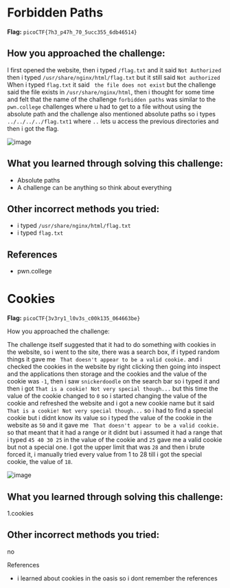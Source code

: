 # Forbidden Paths

**Flag:** `picoCTF{7h3_p47h_70_5ucc355_6db46514}`

## How you approached the challenge:
I first opened the website, then i typed `/flag.txt` and it said `Not Authorized` then i typed `/usr/share/nginx/html/flag.txt` but it still said `Not authorized`
When i typed `flag.txt` it said ` the file does not exist` but the challenge said the file exists in `/usr/share/nginx/html`, then i thought for some time 
and felt that the name of the challenge `forbidden paths` was similar to the `pwn.college` challenges where u had to get to a file without using the absolute path
and the challenge also mentioned absolute paths so i types `../../../../flag.txt1` where `..` lets u access the previous directories and then i got the flag.

![image](https://github.com/user-attachments/assets/6460223f-0069-41db-a142-3f9100f563b3)

## What you learned through solving this challenge:

- Absolute paths 
- A challenge can be anything so think about everything 

## Other incorrect methods you tried:
 - i typed `/usr/share/nginx/html/flag.txt`
 - i typed `flag.txt`
   

## References
 - pwn.college

# Cookies

**Flag:** `picoCTF{3v3ry1_l0v3s_c00k135_064663be}`

How you approached the challenge:

The challenge itself suggested that it had to do something with cookies in the website, so i went to the site, there was a search box, if i typed random things 
it gave me ` That doesn't appear to be a valid cookie.` and i checked the cookies in the website by right clicking then going into inspect and the applications
then storage and the cookies and the value of the cookie was `-1`, then i saw `snickerdoodle` on the search bar so i typed it and then
i got `That is a cookie! Not very special though...` but this time the value of the cookie changed to `0` so i started changing the value of the cookie and refreshed 
the website and i got a new cookie name but it said `That is a cookie! Not very special though...` so i had to find a special cookie but i didnt know its value 
so i typed the value of the cookie in the website as `50` and it gave me ` That doesn't appear to be a valid cookie.` so that meant that it had a range or it didnt 
but i assumed it had a range that i typed `45 40 30 25` in the value of the cookie and `25` gave me a valid cookie but not a special one. I got the upper limit
that was `28` and then i brute forced it, i manually tried every value from 1 to 28 till i got the special cookie, the value of ` 18 `. 

![image](https://github.com/user-attachments/assets/65269818-eca1-43dc-81e5-d3600103e073)


## What you learned through solving this challenge:
1.cookies

## Other incorrect methods you tried:
no 

References
- i learned about cookies in the oasis so i dont remember the references 
